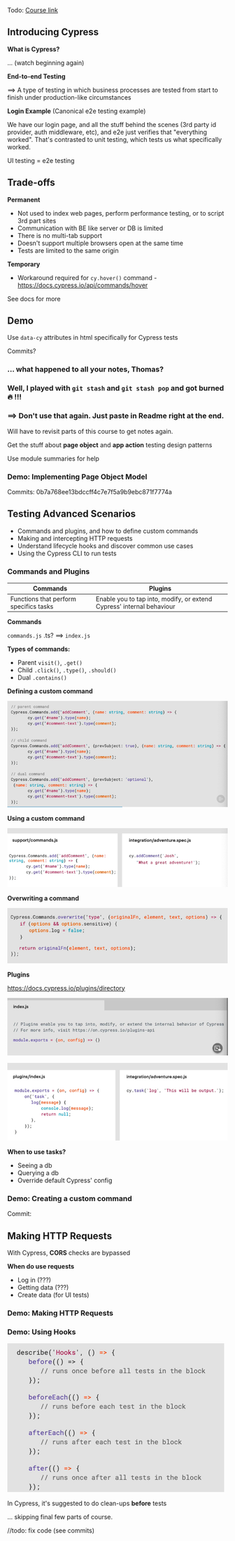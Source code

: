 Todo: [Course link](https://app.pluralsight.com/library/courses/angular-end-to-end-testing-cypress/table-of-contents)

## Introducing Cypress

**What is Cypress?**

... (watch beginning again)

**End-to-end Testing** 

==> A type of testing in which business processes are tested from start to finish under production-like circumstances

**Login Example** (Canonical e2e testing example)

We have our login page, and all the stuff behind the scenes (3rd party id provider, auth middleware, etc), and e2e just verifies that "everything worked". That's contrasted to unit testing, which tests us what specifically worked.

UI testing = e2e testing

## Trade-offs

**Permanent**

- Not used to index web pages, perform performance testing, or to script 3rd part sites
- Communication with BE like server or DB is limited
- There is no multi-tab support
- Doesn't support multiple browsers open at the same time
- Tests are limited to the same origin

**Temporary**

- Workaround required for `cy.hover()` command - https://docs.cypress.io/api/commands/hover

See docs for more

## Demo

Use `data-cy` attributes in html specifically for Cypress tests

Commits?



### ... what happened to all your notes, Thomas? 

### Well, I played with `git stash` and `git stash pop` and got burned :fire: !!!

### ==> Don't use that again. Just paste in Readme right at the end. 

Will have to revisit parts of this course to get notes again.  



Get the stuff about **page object** and **app action** testing design patterns



Use module summaries for help

### Demo: Implementing Page Object Model

Commits: 0b7a768ee13bdccff4c7e7f5a9b9ebc871f7774a



## Testing Advanced Scenarios

- Commands and plugins, and how to define custom commands
- Making and intercepting HTTP requests 
- Understand lifecycle hooks and discover common use cases
- Using the Cypress CLI to run tests

### Commands and Plugins 

| Commands                               | Plugins                                                      |
| -------------------------------------- | ------------------------------------------------------------ |
| Functions that perform specifics tasks | Enable you to tap into, modify, or extend Cypress' internal behaviour |

**Commands**

`commands.js` .ts? ==> `index.js` 

**Types of commands:**

- Parent `visit()`, `.get()`
- Child `.click()`, `.type()`, `.should()`
- Dual `.contains()`

**Defining a custom command**

![image-20221126173501033](README-IMG/image-20221126173501033.png)

**Using a custom command**

![image-20221126173550651](README-IMG/image-20221126173550651.png)

**Overwriting a command**

![image-20221126173622386](README-IMG/image-20221126173622386.png)

**Plugins**

https://docs.cypress.io/plugins/directory

![image-20221126173812827](README-IMG/image-20221126173812827.png)

![image-20221126173930340](README-IMG/image-20221126173930340.png)

**When to use tasks?**

- Seeing a db
- Querying a db
- Override default Cypress' config

### Demo: Creating a custom command

Commit: 

## Making HTTP Requests

With Cypress, **CORS** checks are bypassed

**When do use requests**

- Log in (???)
- Getting data (???)
- Create data (for UI tests)

### Demo: Making HTTP Requests

### Demo: Using Hooks

![image-20221127153116502](README-IMG/image-20221127153116502.png)

In Cypress, it's suggested to do clean-ups **before** tests

... skipping final few parts of course. 

//todo: fix code (see commits)
